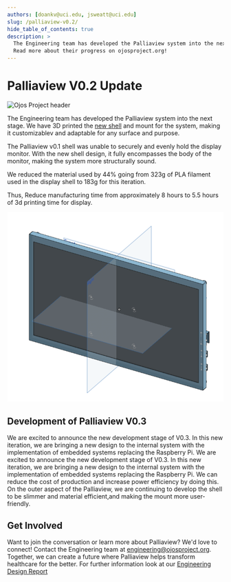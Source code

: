 ```yaml
---
authors: [doankv@uci.edu, jsweatt@uci.edu]
slug: /palliaview-v0.2/
hide_table_of_contents: true
description: >
  The Engineering team has developed the Palliaview system into the next stage.
  Read more about their progress on ojosproject.org!
---
```


# Palliaview V0.2 Update

![Ojos Project header](@site/static/images/header.png)

The Engineering team has developed the Palliaview system into the next stage.
We have 3D printed the [new shell](https://drive.google.com/drive/folders/1LkSjbK6iT8F5QuMHFIHtM4qL38IK150e?usp=drive_link)
and mount for the system, making it customizablev and adaptable for any surface and purpose.

<!-- truncate -->

The Palliaview v0.1 shell was unable to securely and evenly hold the display
monitor. With the new shell design, it fully encompasses the body of the
monitor, making the system more structurally sound.

We reduced the material used by 44% going from 323g of PLA filament used in the
display shell to 183g for this iteration.

Thus, Reduce manufacturing time from approximately 8 hours to 5.5 hours of 3d printing
time for display.

![Ojos Display Monitor](<../../static/images/Screenshot 2024-08-26 122654.png>)

<!-- truncate -->

## Development of Palliaview V0.3

We are excited to announce the new development stage of V0.3. In this new
iteration, we are bringing a new design to the internal system with the
implementation of embedded systems replacing the Raspberry Pi.
We are excited to announce the new development stage of V0.3. In this new
iteration, we are bringing a new design to the internal system with the
implementation of embedded systems replacing the Raspberry Pi.
We can reduce the cost of production and increase power efficiency by doing this.
On the outer aspect of the Palliaview, we are continuing to develop the shell
to be slimmer and material efficient,and making the mount more user-friendly.

## Get Involved

Want to join the conversation or learn more about Palliaview? We'd love to connect!
Contact the Engineering team at
[engineering@ojosproject.org](mailto:engineering@ojosproject.org). Together, we can
create a future where Palliaview helps transform healthcare for the better.
For further information look at our [Engineering Design Report](https://docs.google.com/document/)
